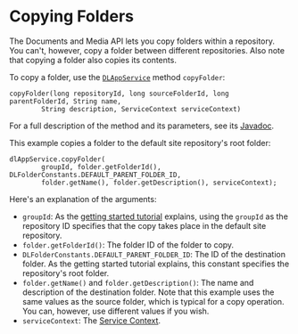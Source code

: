 # Copying Folders [](id=copying-folders)

The Documents and Media API lets you copy folders within a repository. You 
can't, however, copy a folder between different repositories. Also note that 
copying a folder also copies its contents. 

To copy a folder, use the 
[`DLAppService`](@platform-ref@/7.1-latest/javadocs/portal-kernel/com/liferay/document/library/kernel/service/DLAppService.html) 
method `copyFolder`: 

    copyFolder(long repositoryId, long sourceFolderId, long parentFolderId, String name, 
            String description, ServiceContext serviceContext)

For a full description of the method and its parameters, see its 
[Javadoc](@platform-ref@/7.1-latest/javadocs/portal-kernel/com/liferay/document/library/kernel/service/DLAppService.html#copyFolder-long-long-long-java.lang.String-java.lang.String-com.liferay.portal.kernel.service.ServiceContext-). 

This example copies a folder to the default site repository's root folder: 

    dlAppService.copyFolder(
            groupId, folder.getFolderId(), DLFolderConstants.DEFAULT_PARENT_FOLDER_ID, 
            folder.getName(), folder.getDescription(), serviceContext);

Here's an explanation of the arguments: 

-   `groupId`: As the 
    [getting started tutorial](liferay.com) 
    explains, using the `groupId` as the repository ID specifies that the copy 
    takes place in the default site repository. 
-   `folder.getFolderId()`: The folder ID of the folder to copy. 
-   `DLFolderConstants.DEFAULT_PARENT_FOLDER_ID`: The ID of the destination 
    folder. As the getting started tutorial explains, this constant specifies 
    the repository's root folder. 
-   `folder.getName()` and `folder.getDescription()`: The name and description 
    of the destination folder. Note that this example uses the same values as 
    the source folder, which is typical for a copy operation. You can, however, 
    use different values if you wish. 
-   `serviceContext`: The 
    [Service Context](/develop/tutorials/-/knowledge_base/7-1/understanding-servicecontext). 
